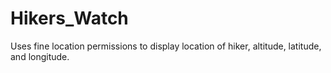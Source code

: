 # Hikers_Watch
Uses fine location permissions to display location of hiker, altitude, latitude, and longitude.
